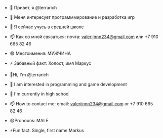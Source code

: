 - 👋 Привет, я @terrarich
- 👀 Меня интересует программмирование и разработка игр
- 🌱 Я сейчас учусь в средней школе
- 📫 Как со мной связаться: почта: valerijnnn234@gmail.com или +7 910 665 82 46
- 😄 Местоимения: МУЖЧИНА
- ⚡ Забавный факт: Холост, имя Маркус



- 👋Hi, I'm @terrarich
- 👀 I am interested in programming and game development
- 🌱 I'm currently in high school
- 📫 How to contact me: email: valerijnnn234@gmail.com or +7 910 665 82 46
- 😄Pronouns: MALE
- ⚡Fun fact: Single, first name Markus


<!---
terrarich/terrarich is a ✨ special ✨ repository because its `README.md` (this file) appears on your GitHub profile.
You can click the Preview link to take a look at your changes.
--->


<!--- 
terrarich / terrarich - это репозиторий " special ✨ ", потому что его `README.md ` (этот файл) отображается в вашем профиле на GitHub.
Вы можете перейти по ссылке предварительного просмотра, чтобы ознакомиться с вашими изменениями.
--->
